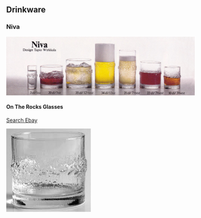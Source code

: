 ## Drinkware

### Niva

![Niva Drinkware Range](NivaDrinkwareRange.jpg)

#### On The Rocks Glasses

[Search Ebay](https://www.ebay.com/sch/i.html?_nkw=iittala+niva+rocks+glasses)



![Niva On The Rocks Glass - Whiskey Tumbler](NivaTumbler.jpg)
